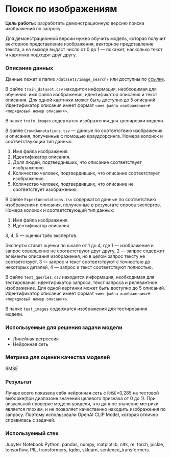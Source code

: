 # Поиск по изображениям

**Цель работы:** разработать демонстрационную версию поиска изображений по запросу.

Для демонстрационной версии нужно обучить модель, которая получит векторное представление изображения, векторное представление текста, а на выходе выдаст число от 0 до 1 — покажет, насколько текст и картинка подходят друг другу.

<a id='id_1'></a>
### Описание данных

Данные лежат в папке `/datasets/image_search/` или доступны по [ссылке](https://code.s3.yandex.net/datasets/dsplus_integrated_project_4.zip).

В файле `train_dataset.csv` находится информация, необходимая для обучения: имя файла изображения, идентификатор описания и текст описания. Для одной картинки может быть доступно до 5 описаний. Идентификатор описания имеет формат `<имя файла изображения>#<порядковый номер описания>`.

В папке `train_images` содержатся изображения для тренировки модели.

В файле `CrowdAnnotations.tsv` — данные по соответствию изображения и описания, полученные с помощью краудсорсинга. Номера колонок и соответствующий тип данных:

1. Имя файла изображения.
2. Идентификатор описания.
3. Доля людей, подтвердивших, что описание соответствует изображению.
4. Количество человек, подтвердивших, что описание соответствует изображению.
5. Количество человек, подтвердивших, что описание не соответствует изображению.

В файле `ExpertAnnotations.tsv` содержатся данные по соответствию изображения и описания, полученные в результате опроса экспертов. Номера колонок и соответствующий тип данных:

1. Имя файла изображения.
2. Идентификатор описания.

3, 4, 5 — оценки трёх экспертов.

Эксперты ставят оценки по шкале от 1 до 4, где 1 — изображение и запрос совершенно не соответствуют друг другу, 2 — запрос содержит элементы описания изображения, но в целом запрос тексту не соответствует, 3 — запрос и текст соответствуют с точностью до некоторых деталей, 4 — запрос и текст соответствуют полностью.

В файле `test_queries.csv` находится информация, необходимая для тестирования: идентификатор запроса, текст запроса и релевантное изображение. Для одной картинки может быть доступно до 5 описаний. Идентификатор описания имеет формат `<имя файла изображения>#<порядковый номер описания>`.

В папке `test_images` содержатся изображения для тестирования модели.

### Используемые для решения задачи модели
* Линейная регрессия
* Нейронная сеть
  
### Метрика для оценки качества моделей
RMSE

### Результат
Лучше всего показала себя нейронная сеть с `RMSE`=0,285 на тестовой выборке(при диапазоне значений целевого признака от 0 до 1). При визуальной проверке модели увидели, что данное значение метрики является плохим, и не позволяет качественно находить изображения по запросу. Поэтому использовали OpenAI CLIP Model, которая отлично справилась с задачей.

### Используемый стек
Jupyter Notebook
Python: pandas, numpy, matplotlib, nltk, re, torch, pickle, tensorflow, PIL, transformers, tqdm, sklearn, sentence_transformers.
